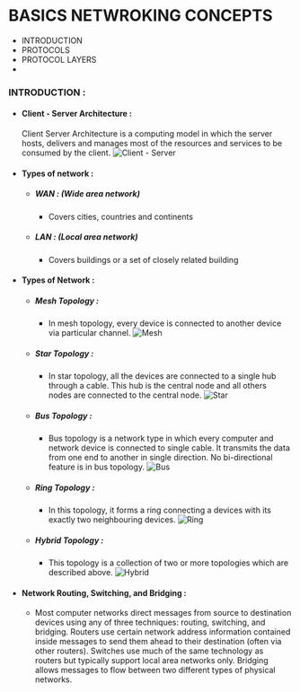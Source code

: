 # BASICS NETWROKING CONCEPTS
  * INTRODUCTION
  * PROTOCOLS
  * PROTOCOL LAYERS
  * 
  
 ### INTRODUCTION :
  * #### Client - Server Architecture :
    Client Server Architecture is a computing model in which the server hosts, delivers and manages most of the resources and services to be consumed by the client. 
    ![Client - Server](https://www.w3schools.in/wp-content/uploads/2019/01/client-server.jpg)

  * #### Types of network :
    * ##### WAN : (Wide area network)
      - Covers cities, countries and continents
      
    * ##### LAN : (Local area network)
      - Covers buildings or a set of closely related building
      
  * #### Types of Network : 
    * ##### Mesh Topology : 
      - In mesh topology, every device is connected to another device via particular channel. 
      ![Mesh](https://media.geeksforgeeks.org/wp-content/uploads/1-75.png)
      
    * #####  Star Topology :
      - In star topology, all the devices are connected to a single hub through a cable. This hub is the central node and all others nodes are connected to the central node. 
      ![Star](https://media.geeksforgeeks.org/wp-content/uploads/2-49.png)
    
    * ##### Bus Topology : 
      - Bus topology is a network type in which every computer and network device is connected to single cable. It transmits the data from one end to another in single direction. No bi-directional feature is in bus topology.
       ![Bus](https://media.geeksforgeeks.org/wp-content/uploads/3-55.png)

      
    * ##### Ring Topology :
      - In this topology, it forms a ring connecting a devices with its exactly two neighbouring devices.
      ![Ring](https://media.geeksforgeeks.org/wp-content/uploads/4-32.png)
      
    * ##### Hybrid Topology :
      - This topology is a collection of two or more topologies which are described above.
      ![Hybrid](https://media.geeksforgeeks.org/wp-content/uploads/5-23.png)
   
 * ####  Network Routing, Switching, and Bridging :
   * Most computer networks direct messages from source to destination devices using any of three techniques: routing, switching, and bridging. Routers use certain network address information contained inside messages to send them ahead to their destination (often via other routers). Switches use much of the same technology as routers but typically support local area networks only. Bridging allows messages to flow between two different types of physical networks.
